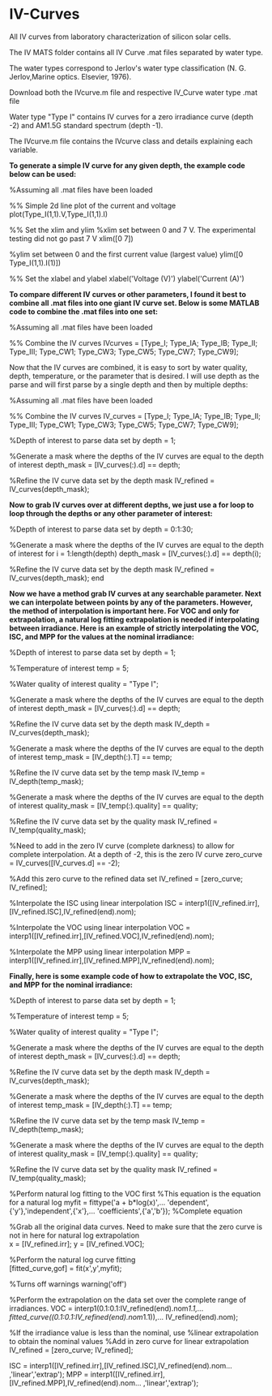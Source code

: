 # IV-Curves
All IV curves from laboratory characterization of silicon solar cells.

The IV MATS folder contains all IV Curve .mat files separated by water type.

The water types correspond to Jerlov's water type classification (N. G. Jerlov,Marine optics.    Elsevier, 1976). 

Download both the IVcurve.m file and respective IV_Curve water type .mat file

Water type "Type I" contains IV curves for a zero irradiance curve (depth -2) and AM1.5G standard spectrum (depth -1).

The IVcurve.m file contains the IVcurve class and details explaining each variable.

**To generate a simple IV curve for any given depth, the example code below can be used:**

%Assuming all .mat files have been loaded

%% Simple 2d line plot of the current and voltage
plot(Type_I(1,1).V,Type_I(1,1).I)

%% Set the xlim and ylim 
%xlim set between 0 and 7 V. The experimental testing did not go past 7 V
xlim([0 7])

%ylim set between 0 and the first current value (largest value)
ylim([0 Type_I(1,1).I(1)])

%% Set the xlabel and ylabel
xlabel('Voltage (V)')
ylabel('Current (A)')

**To compare different IV curves or other parameters, I found it best to combine all .mat files into one giant IV curve set. Below is some MATLAB code to combine the .mat files into one set:**

%Assuming all .mat files have been loaded

%% Combine the IV curves
IVcurves = [Type_I; Type_IA; Type_IB; Type_II; Type_III; Type_CW1; Type_CW3; Type_CW5; Type_CW7; Type_CW9];

Now that the IV curves are combined, it is easy to sort by water quality, depth, temperature, or the parameter that is desired. I will use depth as the parse and will first parse by a single depth and then by multiple depths:

%Assuming all .mat files have been loaded

%% Combine the IV curves
IV_curves = [Type_I; Type_IA; Type_IB; Type_II; Type_III; Type_CW1; Type_CW3; Type_CW5; Type_CW7; Type_CW9];

%Depth of interest to parse data set by
depth = 1;

%Generate a mask where the depths of the IV curves are equal to the depth of interest
depth_mask = [IV_curves(:).d] == depth;

%Refine the IV curve data set by the depth mask
IV_refined = IV_curves(depth_mask);

**Now to grab IV curves over at different depths, we just use a for loop to loop through the depths or any other parameter of interest:**

%Depth of interest to parse data set by
depth = 0:1:30;

%Generate a mask where the depths of the IV curves are equal to the depth of interest
for i = 1:length(depth)
depth_mask = [IV_curves(:).d] == depth(i);

%Refine the IV curve data set by the depth mask
IV_refined = IV_curves(depth_mask);
end

**Now we have a method grab IV curves at any searchable parameter. Next we can interpolate between points by any of the parameters. However, the method of interpolation is important here. For VOC and only for extrapolation, a natural log fitting extrapolation is needed if interpolating between irradiance. Here is an example of strictly interpolating the VOC, ISC, and MPP for the values at the nominal irradiance:** 

%Depth of interest to parse data set by
depth = 1;

%Temperature of interest
temp = 5;

%Water quality of interest
quality = "Type I";

%Generate a mask where the depths of the IV curves are equal to the depth of interest
depth_mask = [IV_curves(:).d] == depth;

%Refine the IV curve data set by the depth mask
IV_depth = IV_curves(depth_mask);

%Generate a mask where the depths of the IV curves are equal to the depth of interest
temp_mask = [IV_depth(:).T] == temp;

%Refine the IV curve data set by the temp mask
IV_temp = IV_depth(temp_mask);

%Generate a mask where the depths of the IV curves are equal to the depth of interest
quality_mask = [IV_temp(:).quality] == quality;

%Refine the IV curve data set by the quality mask
IV_refined = IV_temp(quality_mask);

%Need to add in the zero IV curve (complete darkness) to allow for complete interpolation. At a depth of -2, this is the zero IV curve
zero_curve = IV_curves([IV_curves.d] == -2);

%Add this zero curve to the refined data set
IV_refined = [zero_curve; IV_refined];

%Interpolate the ISC using linear interpolation
ISC = interp1([IV_refined.irr],[IV_refined.ISC],IV_refined(end).nom);

%Interpolate the VOC using linear interpolation
VOC = interp1([IV_refined.irr],[IV_refined.VOC],IV_refined(end).nom);

%Interpolate the MPP using linear interpolation
MPP = interp1([IV_refined.irr],[IV_refined.MPP],IV_refined(end).nom);

**Finally, here is some example code of how to extrapolate the VOC, ISC, and MPP for the nominal irradiance:**

%Depth of interest to parse data set by
depth = 1;

%Temperature of interest
temp = 5;

%Water quality of interest
quality = "Type I";

%Generate a mask where the depths of the IV curves are equal to the depth of interest
depth_mask = [IV_curves(:).d] == depth;

%Refine the IV curve data set by the depth mask
IV_depth = IV_curves(depth_mask);

%Generate a mask where the depths of the IV curves are equal to the depth of interest
temp_mask = [IV_depth(:).T] == temp;

%Refine the IV curve data set by the temp mask
IV_temp = IV_depth(temp_mask);

%Generate a mask where the depths of the IV curves are equal to the depth of interest
quality_mask = [IV_temp(:).quality] == quality;

%Refine the IV curve data set by the quality mask
IV_refined = IV_temp(quality_mask);

%Perform natural log fitting to the VOC first
%This equation is the equation for a natural log
myfit = fittype('a + b*log(x)',...
'dependent',{'y'},'independent',{'x'},...
'coefficients',{'a','b'}); %Complete equation

%Grab all the original data curves. Need to make sure that the zero curve is not in here for natural log extrapolation    
x = [IV_refined.irr];
y = [IV_refined.VOC];

%Perform the natural log curve fitting   
[fitted_curve,gof] = fit(x',y',myfit);

%Turns off warnings
warning('off')
   
%Perform the extrapolation on the data set over the complete range of irradiances.
VOC = interp1(0.1:0.1:IV_refined(end).nom*1.1,...
fitted_curve((0.1:0.1:IV_refined(end).nom*1.1)),...
IV_refined(end).nom);
                    
%If the irradiance value is less than the nominal, use
%linear extrapolation to obtain the nominal values
%Add in zero curve for linear extrapolation
IV_refined = [zero_curve; IV_refined];
   
ISC = interp1([IV_refined.irr],[IV_refined.ISC],IV_refined(end).nom...
,'linear','extrap');
MPP = interp1([IV_refined.irr],[IV_refined.MPP],IV_refined(end).nom...
,'linear','extrap');
